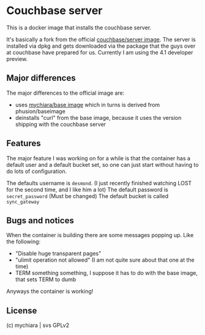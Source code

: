# Couchbase server 
This is a docker image that installs the couchbase server. 

It's basically a fork from the official [couchbase/server image](https://hub.docker.com/r/couchbase/server/).
The server is installed via dpkg and gets downloaded via the package that the guys over at couchbase have prepared for us.
Currently I am using the 4.1 developer preview.

## Major differences
The major differences to the official image are:

- uses [mychiara/base image](https://github.com/mychiara/base) which in turns is derived from phusion/baseimage
- deinstalls "curl" from the base image, because it uses the version shipping with the couchbase server


## Features

The major feature I was working on for a while is that the container has a default user and a default bucket set, so one can just start without having to do lots of configuration.

The defaults username is ```desmond```. (I just recently finished watching LOST for the second time, and I like him a lot) 
The default password is ```secret_password``` (Must be changed)
The default bucket is called ```sync_gateway``` 

## Bugs and notices

When the container is building there are some messages popping up. Like the following:

- "Disable huge transparent pages"
- "ulimit operation not allowed" (I am not quite sure about that one at the time)
- TERM something something, I suppose it has to do with the base image, that sets TERM to dumb

Anyways the container is working!

## License
(c) mychiara | svs GPLv2 